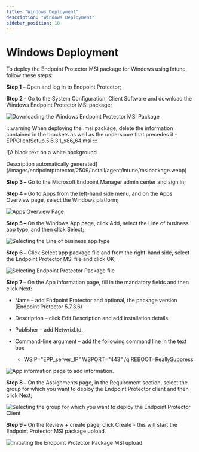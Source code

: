 ```yaml
---
title: "Windows Deployment"
description: "Windows Deployment"
sidebar_position: 10
---
```


# Windows Deployment

To deploy the Endpoint Protector MSI package for Windows using Intune, follow these steps:

**Step 1 –** Open and log in to Endpoint Protector;

**Step 2 –** Go to the System Configuration, Client Software and download the Windows Endpoint
Protector MSI package;

![Downloading the Windows Endpoint Protector MSI Package](/images/endpointprotector/2509/install/agent/intune/msipackagedownload.webp)

:::warning
When deploying the .msi package, delete the information contained in the brackets as
well as the underscore that precedes it - EPPClientSetup.5.6.3.1_x86_64.msi
:::


![A black text on a white background

Description automatically
generated](/images/endpointprotector/2509/install/agent/intune/msipackage.webp)

**Step 3 –** Go to the Microsoft Endpoint Manager admin center and sign in;

**Step 4 –** Go to Apps from the left-hand side menu, and on the Apps Overview page, select the
Windows platform;

![Apps Overview Page](/images/endpointprotector/2509/install/agent/intune/appsoverview.webp)

**Step 5 –** On the Windows App page, click Add, select the Line of business app type, and then
click Select;

![Selecting the Line of business app type](/images/endpointprotector/2509/install/agent/intune/apptype.webp)

**Step 6 –** Click Select app package file and from the right-hand side, select the Endpoint
Protector MSI file and click OK;

![Selecting Endpoint Protector Package file ](/images/endpointprotector/2509/install/agent/intune/apppackagefile.webp)

**Step 7 –** On the App information page, fill in the mandatory fields and then click Next:

- Name – add Endpoint Protector and optional, the package version (Endpoint Protector 5.7.3.6)
- Description – click Edit Description and add installation details
- Publisher – add NetwrixLtd.
- Command-line argument – add the following command line in the text box

    - WSIP="EPP_server_IP" WSPORT="443" /q REBOOT=ReallySuppress

![App information page to add information. ](/images/endpointprotector/2509/install/agent/intune/addapp.webp)

**Step 8 –** On the Assignments page, in the Requirement section, select the group for which you
want to deploy the Endpoint Protector client and then click Next;

![Selecting the group for which you want to deploy the Endpoint Protector Client](/images/endpointprotector/2509/install/agent/intune/assignmentspage.webp)

**Step 9 –** On the Review + create page, click Create - this will start the Endpoint Protector MSI
package upload.

![Initiating the Endpoint Protector Package MSI upload](/images/endpointprotector/2509/install/agent/intune/reviewpage.webp)
